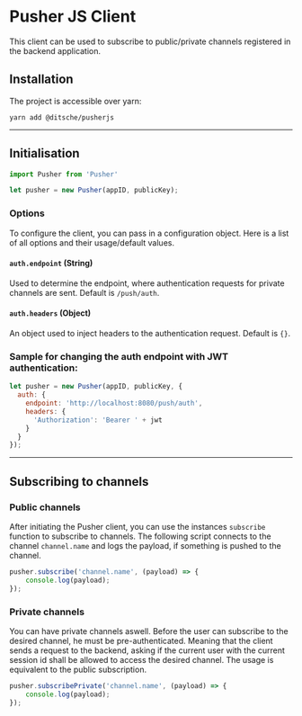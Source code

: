 # Pusher JS Client
This client can be used to subscribe to public/private channels registered in the backend application. 

## Installation
The project is accessible over yarn:
```yarn
yarn add @ditsche/pusherjs
```

---

## Initialisation
```javascript
import Pusher from 'Pusher'

let pusher = new Pusher(appID, publicKey);
```

### Options
To configure the client, you can pass in a configuration object. Here is a list of all options and their usage/default values.
#### `auth.endpoint` (String)
Used to determine the endpoint, where authentication requests for private channels are sent. Default is `/push/auth`.
#### `auth.headers` (Object)
An object used to inject headers to the authentication request. Default is `{}`.

### Sample for changing the auth endpoint with JWT authentication:
```javascript
let pusher = new Pusher(appID, publicKey, {
  auth: {
    endpoint: 'http://localhost:8080/push/auth',
    headers: {
      'Authorization': 'Bearer ' + jwt
    }
  }
});
````

---

## Subscribing to channels

### Public channels
After initiating the Pusher client, you can use the instances `subscribe` function to subscribe to channels. The following script connects to the channel `channel.name` and logs the payload, if something is pushed to the channel.
```javascript
pusher.subscribe('channel.name', (payload) => {
	console.log(payload);
});
```

### Private channels
You can have private channels aswell. Before the user can subscribe to the desired channel, he must be pre-authenticated. Meaning that the client sends a request to the backend, asking if the current user with the current session id shall be allowed to access the desired channel. The usage is equivalent to the public subscription.
```javascript
pusher.subscribePrivate('channel.name', (payload) => {
	console.log(payload);
});
```